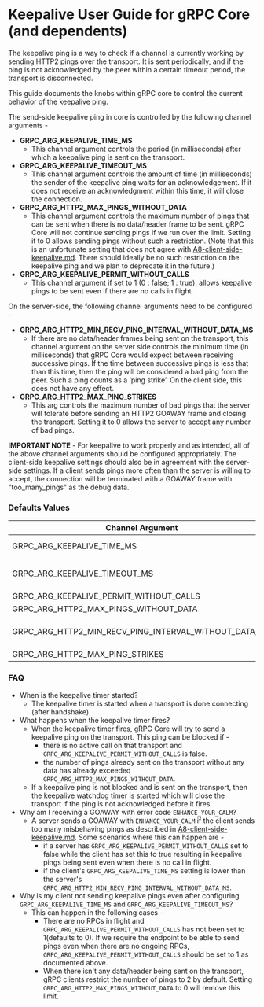 # Keepalive User Guide for gRPC Core (and dependents)

The keepalive ping is a way to check if a channel is currently working by sending HTTP2 pings over the transport. It is sent periodically, and if the ping is not acknowledged by the peer within a certain timeout period, the transport is disconnected.

This guide documents the knobs within gRPC core to control the current behavior of the keepalive ping.

The send-side keepalive ping in core is controlled by the following channel arguments -

* **GRPC_ARG_KEEPALIVE_TIME_MS**
  * This channel argument controls the period (in milliseconds) after which a keepalive ping is sent on the transport.
* **GRPC_ARG_KEEPALIVE_TIMEOUT_MS**
  * This channel argument controls the amount of time (in milliseconds) the sender of the keepalive ping waits for an acknowledgement. If it does not receive an acknowledgment within this time, it will close the connection.
* **GRPC_ARG_HTTP2_MAX_PINGS_WITHOUT_DATA**
  * This channel argument controls the maximum number of pings that can be sent when there is no data/header frame to be sent. gRPC Core will not continue sending pings if we run over the limit. Setting it to 0 allows sending pings without such a restriction. (Note that this is an unfortunate setting that does not agree with [A8-client-side-keepalive.md](https://github.com/grpc/proposal/blob/master/A8-client-side-keepalive.md). There should ideally be no such restriction on the keepalive ping and we plan to deprecate it in the future.)
* **GRPC_ARG_KEEPALIVE_PERMIT_WITHOUT_CALLS**
  * This channel argument if set to 1 (0 : false; 1 : true), allows keepalive pings to be sent even if there are no calls in flight.

On the server-side, the following channel arguments need to be configured -

* **GRPC_ARG_HTTP2_MIN_RECV_PING_INTERVAL_WITHOUT_DATA_MS**
  * If there are no data/header frames being sent on the transport, this channel argument on the server side controls the minimum time (in milliseconds) that gRPC Core would expect between receiving successive pings. If the time between successive pings is less that than this time, then the ping will be considered a bad ping from the peer. Such a ping counts as a ‘ping strike’.
On the client side, this does not have any effect.
* **GRPC_ARG_HTTP2_MAX_PING_STRIKES**
  * This arg controls the maximum number of bad pings that the server will tolerate before sending an HTTP2 GOAWAY frame and closing the transport. Setting it to 0 allows the server to accept any number of bad pings.

**IMPORTANT NOTE** - For keepalive to work properly and as intended, all of the above channel arguments should be configured appropriately. The client-side keepalive settings should also be in agreement with the server-side settings. If a client sends pings more often than the server is willing to accept, the connection will be terminated with a GOAWAY frame with "too_many_pings" as the debug data. 

### Defaults Values

Channel Argument| Client|Server
----------------|-------|------
GRPC_ARG_KEEPALIVE_TIME_MS|INT_MAX (disabled)|7200000 (2 hours)
GRPC_ARG_KEEPALIVE_TIMEOUT_MS|20000 (20 seconds)|20000 (20 seconds)
GRPC_ARG_KEEPALIVE_PERMIT_WITHOUT_CALLS|0 (false)|0 (false)
GRPC_ARG_HTTP2_MAX_PINGS_WITHOUT_DATA|2|2
GRPC_ARG_HTTP2_MIN_RECV_PING_INTERVAL_WITHOUT_DATA_MS|N/A|300000 (5 minutes)
GRPC_ARG_HTTP2_MAX_PING_STRIKES|N/A|2

### FAQ
* When is the keepalive timer started?
  * The keepalive timer is started when a transport is done connecting (after handshake).
* What happens when the keepalive timer fires?
  * When the keepalive timer fires, gRPC Core will try to send a keepalive ping on the transport. This ping can be blocked if -
    * there is no active call on that transport and `GRPC_ARG_KEEPALIVE_PERMIT_WITHOUT_CALLS` is false.
    * the number of pings already sent on the transport without any data has already exceeded `GRPC_ARG_HTTP2_MAX_PINGS_WITHOUT_DATA`.
  * If a keepalive ping is not blocked and is sent on the transport, then the keepalive watchdog timer is started which will close the transport if the ping is not acknowledged before it fires.
* Why am I receiving a GOAWAY with error code `ENHANCE_YOUR_CALM`?
  * A server sends a GOAWAY with `ENHANCE_YOUR_CALM` if the client sends too many misbehaving pings as described in [A8-client-side-keepalive.md](https://github.com/grpc/proposal/blob/master/A8-client-side-keepalive.md). Some scenarios where this can happen are -
    * if a server has `GRPC_ARG_KEEPALIVE_PERMIT_WITHOUT_CALLS` set to false while the client has set this to true resulting in keepalive pings being sent even when there is no call in flight.
    * if the client's `GRPC_ARG_KEEPALIVE_TIME_MS` setting is lower than the server's `GRPC_ARG_HTTP2_MIN_RECV_PING_INTERVAL_WITHOUT_DATA_MS`.
* Why is my client not sending keepalive pings even after configuring `GRPC_ARG_KEEPALIVE_TIME_MS` and `GRPC_ARG_KEEPALIVE_TIMEOUT_MS`?
  * This can happen in the following cases -
    * There are no RPCs in flight and `GRPC_ARG_KEEPALIVE_PERMIT_WITHOUT_CALLS` has not been set to 1(defaults to 0). If we require the endpoint to be able to send pings even when there are no ongoing RPCs, `GRPC_ARG_KEEPALIVE_PERMIT_WITHOUT_CALLS` should be set to 1 as documented above.
    * When there isn't any data/header being sent on the transport, gRPC clients restrict the number of pings to 2 by default. Setting `GRPC_ARG_HTTP2_MAX_PINGS_WITHOUT_DATA` to 0 will remove this limit.
